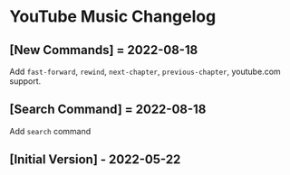 # YouTube Music Changelog

## [New Commands] = 2022-08-18

Add `fast-forward`, `rewind`, `next-chapter`, `previous-chapter`, youtube.com support.

## [Search Command] = 2022-08-18

Add `search` command

## [Initial Version] - 2022-05-22
